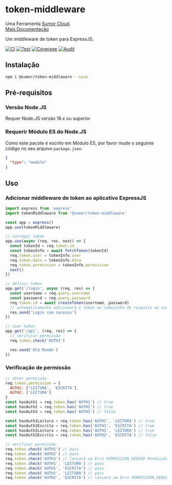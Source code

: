# token-middleware

Uma Ferramenta [Sumor Cloud](https://sumor.cloud).  
[Mais Documentação](https://sumor.cloud/token-middleware)

Um middleware de token para ExpressJS.

[![CI](https://github.com/sumor-cloud/token-middleware/actions/workflows/ci.yml/badge.svg)](https://github.com/sumor-cloud/token-middleware/actions/workflows/ci.yml)
[![Test](https://github.com/sumor-cloud/token-middleware/actions/workflows/ut.yml/badge.svg)](https://github.com/sumor-cloud/token-middleware/actions/workflows/ut.yml)
[![Coverage](https://github.com/sumor-cloud/token-middleware/actions/workflows/coverage.yml/badge.svg)](https://github.com/sumor-cloud/token-middleware/actions/workflows/coverage.yml)
[![Audit](https://github.com/sumor-cloud/token-middleware/actions/workflows/audit.yml/badge.svg)](https://github.com/sumor-cloud/token-middleware/actions/workflows/audit.yml)

## Instalação

```bash
npm i @sumor/token-middleware --save
```

## Pré-requisitos

### Versão Node.JS

Requer Node.JS versão 18.x ou superior

### Requerir Módulo ES do Node.JS

Como este pacote é escrito em Módulo ES,
por favor mude o seguinte código no seu arquivo `package.json`:

```json
{
  "type": "module"
}
```

## Uso

### Adicionar middleware de token ao aplicativo ExpressJS

```javascript
import express from 'express'
import tokenMiddleware from '@sumor/token-middleware'

const app = express()
app.use(tokenMiddleware)

// carregar token
app.use(async (req, res, next) => {
  const tokenId = req.token.id
  const tokenInfo = await fetchToken(tokenId)
  req.token.user = tokenInfo.user
  req.token.data = tokenInfo.data
  req.token.permission = tokenInfo.permission
  next()
})

// definir token
app.get('/login', async (req, res) => {
  const username = req.query.username
  const password = req.query.password
  req.token.id = await createToken(username, password)
  // automaticamente adicionará o token ao cabeçalho da resposta no cookie 't'
  res.send('Login com sucesso')
})

// usar token
app.get('/api', (req, res) => {
  // verificar permissão
  req.token.check('AUTH1')

  res.send('Olá Mundo')
})
```

### Verificação de permissão

```javascript
// obter permissão
req.token.permission = {
  AUTH1: ['LEITURA', 'ESCRITA'],
  AUTH2: ['LEITURA']
}
const hasAuth1 = req.token.has('AUTH1') // true
const hasAuth2 = req.token.has('AUTH2') // true
const hasAuth3 = req.token.has('AUTH3') // false

const hasAuth1Leitura = req.token.has('AUTH1', 'LEITURA') // true
const hasAuth1Escrita = req.token.has('AUTH1', 'ESCRITA') // true
const hasAuth2Leitura = req.token.has('AUTH2', 'LEITURA') // true
const hasAuth2Escrita = req.token.has('AUTH2', 'ESCRITA') // false

// verificar permissão
req.token.check('AUTH1') // pass
req.token.check('AUTH2') // pass
req.token.check('AUTH3') // lançará um Erro PERMISSION_DENIED Permissão negada: AUTH3
req.token.check('AUTH1', 'LEITURA') // pass
req.token.check('AUTH1', 'ESCRITA') // pass
req.token.check('AUTH2', 'LEITURA') // pass
req.token.check('AUTH2', 'ESCRITA') // lançará um Erro PERMISSION_DENIED Permissão negada: AUTH2=ESCRITA
```
